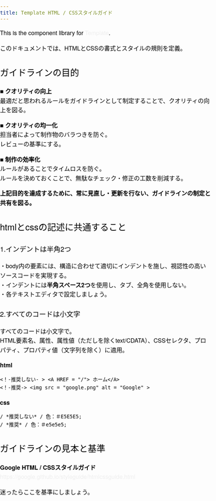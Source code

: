 ```yaml
---
title: Template HTML / CSSスタイルガイド
---
```

This is the component library for [Template](http://Template.net/).

このドキュメントでは、HTMLとCSSの書式とスタイルの規則を定義。

## ガイドラインの目的  

**■ クオリティの向上**  
最適だと思われるルールをガイドラインとして制定することで、クオリティの向上を図る。

**■ クオリティの均一化**  
担当者によって制作物のバラつきを防ぐ。  
レビューの基準にする。

**■ 制作の効率化**  
ルールがあることでタイムロスを防ぐ。  
ルールを決めておくことで、無駄なチェック・修正の工数を削減する。  

**上記目的を達成するために、常に見直し・更新を行ない、ガイドラインの制定と共有を図る。**

## htmlとcssの記述に共通すること

### 1.インデントは半角2つ  
・body内の要素には、構造に合わせて適切にインデントを施し、視認性の高いソースコードを実現する。  
・インデントには**半角スペース2つ**を使用し、タブ、全角を使用しない。  
・各テキストエディタで設定しましょう。  

### 2.すべてのコードは小文字  
すべてのコードは小文字で。  
HTML要素名、属性、属性値（ただしを除くtext/CDATA）、CSSセレクタ、プロパティ、プロパティ値（文字列を除く）に適用。

**html**

``<！-推奨しない- > <A HREF = "/"> ホーム</A>``  
``<！-推奨-> <img src = "google.png" alt = "Google" >``

**css**

``/ *推奨しない* /
色：＃E5E5E5;``  
``/ *推奨* /
色：＃e5e5e5; ``


## ガイドラインの見本と基準  

**Google HTML / CSSスタイルガイド**  
https://google.github.io/styleguide/htmlcssguide.html

迷ったらここを基準にしましょう。

<style type="text/css">

html, body {
  height: 100%;
  margin: 0;
  padding: 0; }

body {
  word-wrap: break-word;
  color: #eee;
  font-family: -apple-system, BlinkMacSystemFont, "Helvetica Neue","ヒラギノ角ゴシック", Hiragino Kaku Gothic ProN, Arial, "メイリオ", Meiryo, sans-serif;
  font-size: 14px;
  line-height: 1.6; }

a {
  color: #eee; }

a,
a:active {
  text-decoration: none; }

h1,
h2,
h3,
h4,
h5,
h6 {
  font-weight: normal; }

ul,
ol,
dl {
  margin: 0;
  padding: 0;
  list-style: none; }

button,
input,
select,
textarea {
  -moz-appearance: none;
  -webkit-appearance: none;
  appearance: none;
  margin: 0;
  padding: 0;
  border: none;
  border-radius: 0;
  outline: none;
  background: none; }

button:focus,
input:focus,
select:focus,
textarea:focus {
  outline: none; }

input {
  border: none; }

img {
  max-width: 100%;
  height: auto; }

::selection {
  background: #349844;
  /* Safari */
  color: #fff; }

::-moz-selection {
  background: #349844;
  /* Firefox */
  color: #fff; }

html {
  font-size: 100% !important; }

body {
  color: #000;
  font-family: "Helvetica Neue","Hiragino Kaku Gothic ProN","メイリオ", sans-serif;
  font-size: 16px !important; }

.Document {
  max-width: 960px;
  margin: 0 auto; }

.Document h2,
.Document h3,
.Prose h3 {
  color: #000; }

.Document-title,
.Navigation .Tree-title,
.Navigation .Tree-item {
  color: #222;
  font-family: "Helvetica Neue","Hiragino Kaku Gothic ProN","メイリオ", sans-serif; }

.Document-content a,
.Tree-entityLink {
  color: #338BF1; }

.Document p {
  padding-bottom: 8px;
  font-size: 14px;
  line-height: 24px; }

.gradient-primary {
  background: -webkit-linear-gradient(225deg, #ffcf00 0%, #ffe700 100%);
  background: linear-gradient(-135deg, #ffcf00 0%, #ffe700 100%); }

.Preview-resizer {
  background: #2a2c32; }


</style>



